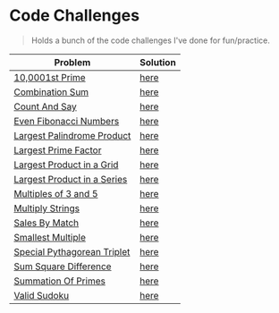 # Code Challenges

> Holds a bunch of the code challenges I've done for fun/practice.

| Problem                                                                                                                                                                 | Solution                                                                       |
| ----------------------------------------------------------------------------------------------------------------------------------------------------------------------- | ------------------------------------------------------------------------------ |
| [10,0001st Prime](https://projecteuler.net/problem=7)                                                                                                                   | [here](./project-euler/nth_prime.py)                                           |
| [Combination Sum](https://leetcode.com/problems/combination-sum/)                                                                                                       | [here](./leetcode/CombinationSum.java)                                         |
| [Count And Say](https://leetcode.com/problems/count-and-say/)                                                                                                           | [here](./leetcode/CountAndSay.java)                                            |
| [Even Fibonacci Numbers](https://projecteuler.net/problem=2)                                                                                                            | [here](./project-euler/even_fibonacci_numbers.py)                              |
| [Largest Palindrome Product](https://projecteuler.net/problem=4)                                                                                                        | [here](./project-euler/largest_palindrome_product.py)                          |
| [Largest Prime Factor](https://projecteuler.net/problem=3)                                                                                                              | [here](./project-euler/largest_prime_number.py)                                |
| [Largest Product in a Grid](https://projecteuler.net/problem=11)                                                                                                        | [here](./project-euler/largest_product_in_grid/largest_product_in_grid.py)     |
| [Largest Product in a Series](https://projecteuler.net/problem=8)                                                                                                       | [here](./project-euler/largest_product_in_series/largest_product_in_series.py) |
| [Multiples of 3 and 5](https://projecteuler.net/problem=1)                                                                                                              | [here](./project-euler/multiples_of_3_and_5.py)                                |
| [Multiply Strings](https://leetcode.com/problems/multiply-strings/)                                                                                                     | [here](./leetcode/MultiplyStrings.java)                                        |
| [Sales By Match](https://www.hackerrank.com/challenges/sock-merchant/problem?h_l=interview&playlist_slugs%5B%5D=interview-preparation-kit&playlist_slugs%5B%5D=warmup/) | [here](./hacker-rank/sales-by-match.js)                                        |
| [Smallest Multiple](https://projecteuler.net/problem=5)                                                                                                                 | [here](./project-euler/smallest_multiple.py)                                   |
| [Special Pythagorean Triplet](https://projecteuler.net/problem=9)                                                                                                       | [here](./project-euler/special_pythagorean_triplet.py)                         |
| [Sum Square Difference](https://projecteuler.net/problem=6)                                                                                                             | [here](./project-euler/sum_square_difference.py)                               |
| [Summation Of Primes](https://projecteuler.net/problem=10)                                                                                                              | [here](./project-euler/summation_of_primes.py)                                 |
| [Valid Sudoku](https://leetcode.com/problems/valid-sudoku/)                                                                                                             | [here](./leetcode/ValidSudoku.java)                                            |
